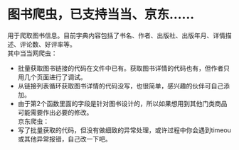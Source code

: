 # 图书爬虫，已支持当当、京东……
用于爬取图书信息。目前字典内容包括了书名、作者、出版社、出版年月、详情描述、评论数、好评率等。</br>
    其中当当网爬虫：
- 批量获取图书链接的代码在文件中已有。获取图书详情的代码也有，但作者只用几个页面进行了调试。</br>
- 从链接列表循环获取图书详情的代码没写，也很简单，感兴趣的伙伴可自己添加。</br>
- 由于第2个函数里面的字段是针对图书设计的，所以如果想用到其他门类商品可能需要作出必要的修改。</br>
    京东爬虫：</br>
- 写了批量获取的代码，但没有做细致的异常处理，或许过程中你会遇到timeou或其他异常报错，自己改一下吧。</br>
